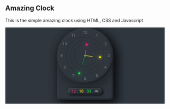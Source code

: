## Amazing Clock

This is the simple amazing clock using HTML, CSS and Javascript

<img src="/clock.jpeg" alt="Clock image" />